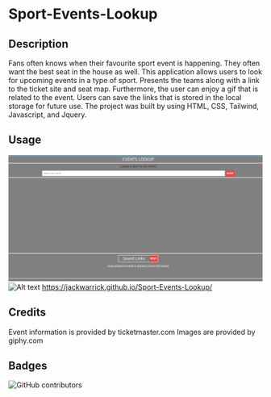 # Sport-Events-Lookup

## Description
Fans often knows when their favourite sport event is happening. They often want the best seat in the house as well. This application allows users to look for upcoming events in a type of sport. Presents the teams along with a link to the ticket site and seat map. Furthermore, the user can enjoy a gif that is related to the event. Users can save the links that is stored in the local storage for future use. 
The project was built by using HTML, CSS, Tailwind, Javascript, and Jquery.

## Usage
![Alt text](/assets/images/startscreen.png)
![Alt text](/asstes/images/searchscreen.png)
https://jackwarrick.github.io/Sport-Events-Lookup/


## Credits
Event information is provided by ticketmaster.com
Images are provided by giphy.com

## Badges
<img alt="GitHub contributors" src="https://img.shields.io/github/contributors/jackWarrick/Sport-Events-Lookup">
   
